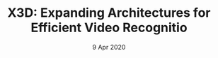 ---
layout: paper
title:  "X3D: Expanding Architectures for Efficient Video Recognitio"
date:   9 Apr 2020
categories: research
paper_url: https://arxiv.org/pdf/2004.04730.pdf
code_url: 
summary: "This paper introduces X3D, a set of efficient video networks that expand a small 2D image classification structure across space, time, width, and depth dimensions. By adopting a stepwise expansion method inspired by feature selection in machine learning, X3D optimizes accuracy and complexity by expanding one dimension at a time. It achieves superior performance with significantly fewer operations and parameters than previous models, revealing that high spatiotemporal resolution networks can be both effective and lightweight. X3D delivers competitive results on video classification and detection benchmarks with unparalleled efficiency. The code is available at the provided GitHub link."
---